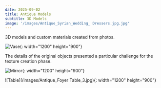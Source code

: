 ```yaml
---
date: 2025-09-02
title: Antique Models
subtitle: 3D Models
image: '/images/Antique_Syrian_Wedding_ Dressers.jpg.jpg'
---
```


3D models and custom materials created from photos.  

![Vase](/images/Antique_vases_1.jpg){: width="1200" height="900"}

The details of the original objects presented a particular challenge for the texture creation phase.

![Mirror](/images/Antique_Mirror_1.jpg){: width="1200" height="900"}

![Table](/images/Antique_Foyer Table_3.jpg){: width="1200" height="900"}
